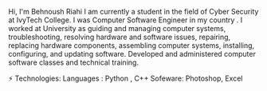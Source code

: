 Hi, I'm Behnoush Riahi
I am currently a student in the field of Cyber Security at IvyTech College.
I was Computer Software Engineer in my country . I worked at University as guiding and managing computer systems, troubleshooting, resolving hardware and software issues, repairing, 
replacing hardware components, assembling computer systems, installing, configuring, and updating software. 
Developed and administered computer software classes and technical training.

⚡ Technologies:
Languages :
Python , C++
Sofeware:
Photoshop, Excel

<!---
BehRia/BehRia is a ✨ special ✨ repository because its `README.md` (this file) appears on your GitHub profile.
You can click the Preview link to take a look at your changes.
--->
